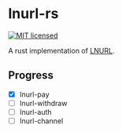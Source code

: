 # lnurl-rs

[![MIT licensed](https://img.shields.io/badge/license-MIT-blue.svg)](https://github.com/benthecarman/lnurl-rs/blob/master/LICENSE)

A rust implementation of [LNURL](https://github.com/lnurl/luds).

## Progress

- [x] lnurl-pay
- [ ] lnurl-withdraw
- [ ] lnurl-auth
- [ ] lnurl-channel
